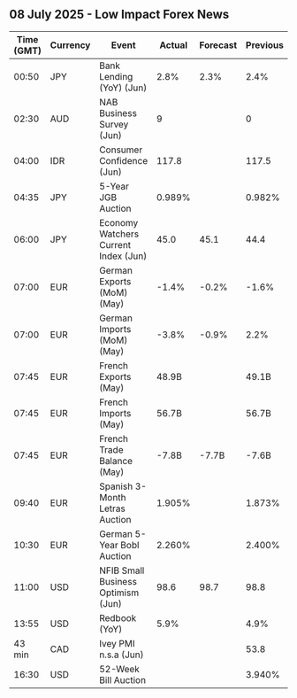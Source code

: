 ## 08 July 2025 - Low Impact Forex News

| Time (GMT) | Currency | Event | Actual | Forecast | Previous |
|------|----------|-------|--------|----------|----------|
| 00:50 | JPY | Bank Lending (YoY) (Jun) | 2.8% | 2.3% | 2.4% |
| 02:30 | AUD | NAB Business Survey (Jun) | 9 |  | 0 |
| 04:00 | IDR | Consumer Confidence (Jun) | 117.8 |  | 117.5 |
| 04:35 | JPY | 5-Year JGB Auction | 0.989% |  | 0.982% |
| 06:00 | JPY | Economy Watchers Current Index (Jun) | 45.0 | 45.1 | 44.4 |
| 07:00 | EUR | German Exports (MoM) (May) | -1.4% | -0.2% | -1.6% |
| 07:00 | EUR | German Imports (MoM) (May) | -3.8% | -0.9% | 2.2% |
| 07:45 | EUR | French Exports (May) | 48.9B |  | 49.1B |
| 07:45 | EUR | French Imports (May) | 56.7B |  | 56.7B |
| 07:45 | EUR | French Trade Balance (May) | -7.8B | -7.7B | -7.6B |
| 09:40 | EUR | Spanish 3-Month Letras Auction | 1.905% |  | 1.873% |
| 10:30 | EUR | German 5-Year Bobl Auction | 2.260% |  | 2.400% |
| 11:00 | USD | NFIB Small Business Optimism (Jun) | 98.6 | 98.7 | 98.8 |
| 13:55 | USD | Redbook (YoY) | 5.9% |  | 4.9% |
| 43 min | CAD | Ivey PMI n.s.a (Jun) |  |  | 53.8 |
| 16:30 | USD | 52-Week Bill Auction |  |  | 3.940% |

